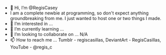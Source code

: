 - 👋 Hi, I’m @RegisCasey
- I am a complete newbie at programming, so don't expect anything groundbreaking from me. I just wanted to host one or two things I made.
- 👀 I’m interested in ...
- 🌱 I’m currently learning ...
- 💞️ I’m looking to collaborate on ... N/A
- 📫 How to reach me ... Tumblr - regiscasillas, DeviantArt - RegisCasillas, YouTube - @regis_c

<!---
RegisCasey/RegisCasey is a ✨ special ✨ repository because its `README.md` (this file) appears on your GitHub profile.
You can click the Preview link to take a look at your changes.
--->
